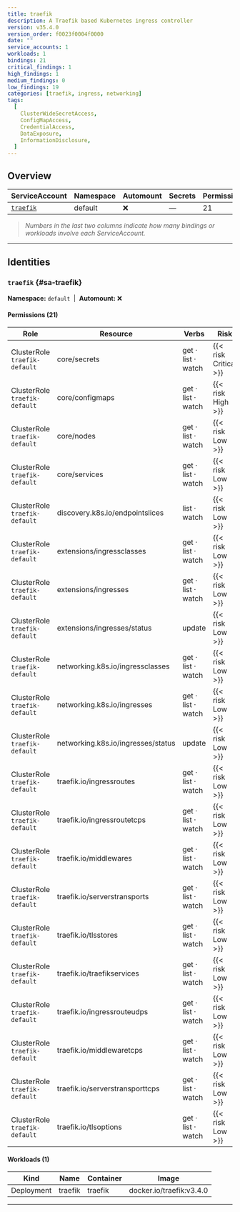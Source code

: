 ```yaml
---
title: traefik
description: A Traefik based Kubernetes ingress controller
version: v35.4.0
version_order: f0023f0004f0000
date: ""
service_accounts: 1
workloads: 1
bindings: 21
critical_findings: 1
high_findings: 1
medium_findings: 0
low_findings: 19
categories: [traefik, ingress, networking]
tags:
  [
    ClusterWideSecretAccess,
    ConfigMapAccess,
    CredentialAccess,
    DataExposure,
    InformationDisclosure,
  ]
---
```


## Overview

| ServiceAccount           | Namespace | Automount | Secrets | Permissions | Workloads |
| ------------------------ | --------- | --------- | ------- | ----------- | --------- |
| [`traefik`](#sa-traefik) | default   | ❌        | —       | 21          | 1         |

> _Numbers in the last two columns indicate how many bindings or workloads involve each ServiceAccount._

---

## Identities

### `traefik` {#sa-traefik}

**Namespace:** `default` &nbsp;|&nbsp; **Automount:** ❌

#### Permissions (21)

| Role                          | Resource                           | Verbs              | Risk                  |
| ----------------------------- | ---------------------------------- | ------------------ | --------------------- |
| ClusterRole `traefik-default` | core/secrets                       | get · list · watch | {{< risk Critical >}} |
| ClusterRole `traefik-default` | core/configmaps                    | get · list · watch | {{< risk High >}}     |
| ClusterRole `traefik-default` | core/nodes                         | get · list · watch | {{< risk Low >}}      |
| ClusterRole `traefik-default` | core/services                      | get · list · watch | {{< risk Low >}}      |
| ClusterRole `traefik-default` | discovery.k8s.io/endpointslices    | list · watch       | {{< risk Low >}}      |
| ClusterRole `traefik-default` | extensions/ingressclasses          | get · list · watch | {{< risk Low >}}      |
| ClusterRole `traefik-default` | extensions/ingresses               | get · list · watch | {{< risk Low >}}      |
| ClusterRole `traefik-default` | extensions/ingresses/status        | update             | {{< risk Low >}}      |
| ClusterRole `traefik-default` | networking.k8s.io/ingressclasses   | get · list · watch | {{< risk Low >}}      |
| ClusterRole `traefik-default` | networking.k8s.io/ingresses        | get · list · watch | {{< risk Low >}}      |
| ClusterRole `traefik-default` | networking.k8s.io/ingresses/status | update             | {{< risk Low >}}      |
| ClusterRole `traefik-default` | traefik.io/ingressroutes           | get · list · watch | {{< risk Low >}}      |
| ClusterRole `traefik-default` | traefik.io/ingressroutetcps        | get · list · watch | {{< risk Low >}}      |
| ClusterRole `traefik-default` | traefik.io/middlewares             | get · list · watch | {{< risk Low >}}      |
| ClusterRole `traefik-default` | traefik.io/serverstransports       | get · list · watch | {{< risk Low >}}      |
| ClusterRole `traefik-default` | traefik.io/tlsstores               | get · list · watch | {{< risk Low >}}      |
| ClusterRole `traefik-default` | traefik.io/traefikservices         | get · list · watch | {{< risk Low >}}      |
| ClusterRole `traefik-default` | traefik.io/ingressrouteudps        | get · list · watch | {{< risk Low >}}      |
| ClusterRole `traefik-default` | traefik.io/middlewaretcps          | get · list · watch | {{< risk Low >}}      |
| ClusterRole `traefik-default` | traefik.io/serverstransporttcps    | get · list · watch | {{< risk Low >}}      |
| ClusterRole `traefik-default` | traefik.io/tlsoptions              | get · list · watch | {{< risk Low >}}      |

#### Workloads (1)

| Kind       | Name    | Container | Image                    |
| ---------- | ------- | --------- | ------------------------ |
| Deployment | traefik | traefik   | docker.io/traefik:v3.4.0 |

---
